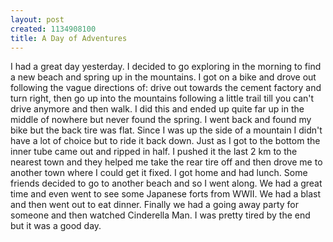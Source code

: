 ```yaml
--- 
layout: post
created: 1134908100
title: A Day of Adventures
---
```

I had a great day yesterday.  I decided to go exploring in the morning to find a new beach and spring up in the mountains.  I got on a bike and drove out following the vague directions of: drive out towards the cement factory and turn right, then go up into the mountains following a little trail till you can't drive anymore and then walk.  I did this and ended up quite far up in the middle of nowhere but never found the spring.  I went back and found my bike but the back tire was flat.  Since I was up the side of a mountain I didn't have a lot of choice but to ride it back down.  Just as I got to the bottom the inner tube came out and ripped in half.  I pushed it the last 2 km to the nearest town and they helped me take the rear tire off and then drove me to another town where I could get it fixed.  I got home and had lunch.  Some friends decided to go to another beach and so I went along.  We had a great time and even went to see some Japanese forts from WWII.  We had a blast and then went out to eat dinner.  Finally we had a going away party for someone and then watched Cinderella Man.  I was pretty tired by the end but it was a good day.
